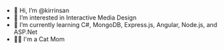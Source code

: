 - 👋 Hi, I’m @kirrinsan
- 👀 I’m interested in Interactive Media Design
- 🌱 I’m currently learning C#, MongoDB, Express.js, Angular, Node.js, and ASP.Net
- 🐱‍👤 I'm a Cat Mom

<!---
kirrinsan/kirrinsan is a ✨ special ✨ repository because its `README.md` (this file) appears on your GitHub profile.
You can click the Preview link to take a look at your changes.
--->
